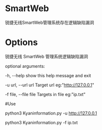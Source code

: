 # SmartWeb
锐捷无线SmartWeb管理系统存在逻辑缺陷漏洞

# Options

锐捷无线 SmartWeb 管理系统逻辑缺陷漏洞

optional arguments:

  -h, --help            show this help message and exit
  
  -u url, --url url     Target url eg:"http://127.0.0.1"
  
  -f file, --file file  Targets in file eg:"ip.txt"
  
  #Use
  
python3 Kyaninformation.py -u http://127.0.0.1

python3 Kyaninformation.py -f ip.txt


